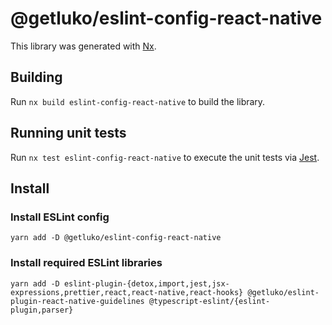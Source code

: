 # @getluko/eslint-config-react-native

This library was generated with [Nx](https://nx.dev).

## Building

Run `nx build eslint-config-react-native` to build the library.

## Running unit tests

Run `nx test eslint-config-react-native` to execute the unit tests via [Jest](https://jestjs.io).

## Install

### Install ESLint config

`yarn add -D @getluko/eslint-config-react-native`

### Install required ESLint libraries

`yarn add -D eslint-plugin-{detox,import,jest,jsx-expressions,prettier,react,react-native,react-hooks} @getluko/eslint-plugin-react-native-guidelines @typescript-eslint/{eslint-plugin,parser}`
